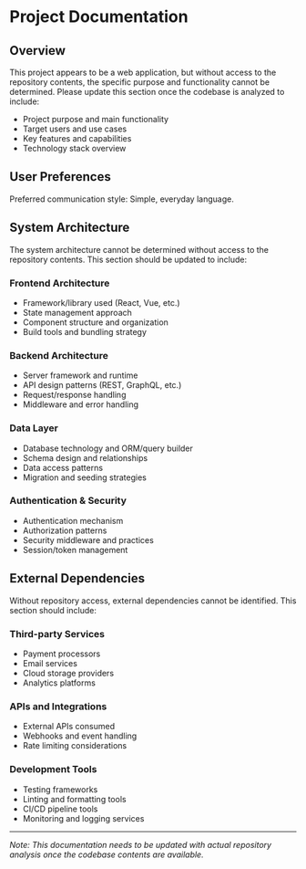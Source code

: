 # Project Documentation

## Overview

This project appears to be a web application, but without access to the repository contents, the specific purpose and functionality cannot be determined. Please update this section once the codebase is analyzed to include:

- Project purpose and main functionality
- Target users and use cases
- Key features and capabilities
- Technology stack overview

## User Preferences

Preferred communication style: Simple, everyday language.

## System Architecture

The system architecture cannot be determined without access to the repository contents. This section should be updated to include:

### Frontend Architecture
- Framework/library used (React, Vue, etc.)
- State management approach
- Component structure and organization
- Build tools and bundling strategy

### Backend Architecture
- Server framework and runtime
- API design patterns (REST, GraphQL, etc.)
- Request/response handling
- Middleware and error handling

### Data Layer
- Database technology and ORM/query builder
- Schema design and relationships
- Data access patterns
- Migration and seeding strategies

### Authentication & Security
- Authentication mechanism
- Authorization patterns
- Security middleware and practices
- Session/token management

## External Dependencies

Without repository access, external dependencies cannot be identified. This section should include:

### Third-party Services
- Payment processors
- Email services
- Cloud storage providers
- Analytics platforms

### APIs and Integrations
- External APIs consumed
- Webhooks and event handling
- Rate limiting considerations

### Development Tools
- Testing frameworks
- Linting and formatting tools
- CI/CD pipeline tools
- Monitoring and logging services

---

*Note: This documentation needs to be updated with actual repository analysis once the codebase contents are available.*